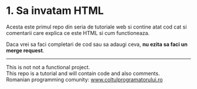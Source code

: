 # 1. Sa invatam HTML

Acesta este primul repo din seria de tutoriale web si contine atat cod cat si comentarii care explica ce este HTML si cum functioneaza.

Daca vrei sa faci completari de cod sau sa adaugi ceva, **nu ezita sa faci un merge request**.

---

This is not not a functional project.
<br>This repo is a tutorial and will contain code and also comments.
<br>Romanian programming comunity: www.coltulprogramatorului.ro
